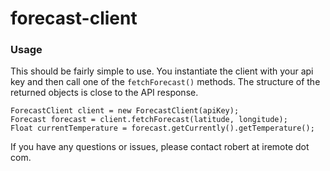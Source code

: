 forecast-client
=================

### Usage ###
This should be fairly simple to use. You instantiate the client with your api key and then call one of the `fetchForecast()` methods. The structure of the returned objects is close to the API response.

    ForecastClient client = new ForecastClient(apiKey);
    Forecast forecast = client.fetchForecast(latitude, longitude);
    Float currentTemperature = forecast.getCurrently().getTemperature();

If you have any questions or issues, please contact robert at iremote dot com.
